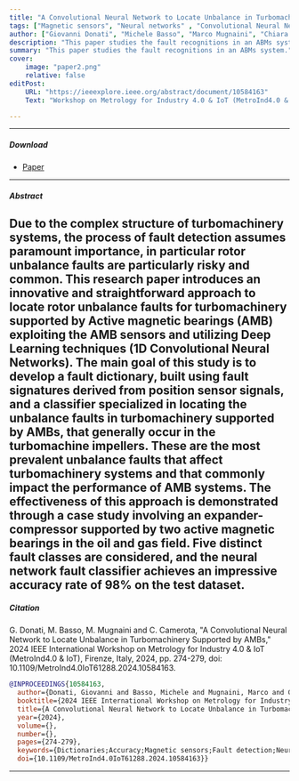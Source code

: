 ```yaml
---
title: "A Convolutional Neural Network to Locate Unbalance in Turbomachinery Supported by AMBs" 
tags: ["Magnetic sensors", "Neural networks" , "Convolutional Neural Networks"]
author: ["Giovanni Donati", "Michele Basso", "Marco Mugnaini", "Chiara Camerota"]
description: "This paper studies the fault recognitions in an ABMs system. Published in 2024 IEEE International Workshop on Metrology for Industry 4.0 & IoT (MetroInd4.0 & IoT), 2024." 
summary: "This paper studies the fault recognitions in an ABMs system." 
cover:
    image: "paper2.png"
    relative: false
editPost:
    URL: "https://ieeexplore.ieee.org/abstract/document/10584163"
    Text: "Workshop on Metrology for Industry 4.0 & IoT (MetroInd4.0 & IoT)"

---
```


---

##### Download

+ [Paper](paper1.pdf)


---

##### Abstract

Due to the complex structure of turbomachinery systems, the process of fault detection assumes paramount importance, in particular rotor unbalance faults are particularly risky and common. This research paper introduces an innovative and straightforward approach to locate rotor unbalance faults for turbomachinery supported by Active magnetic bearings (AMB) exploiting the AMB sensors and utilizing Deep Learning techniques (1D Convolutional Neural Networks). The main goal of this study is to develop a fault dictionary, built using fault signatures derived from position sensor signals, and a classifier specialized in locating the unbalance faults in turbomachinery supported by AMBs, that generally occur in the turbomachine impellers. These are the most prevalent unbalance faults that affect turbomachinery systems and that commonly impact the performance of AMB systems. The effectiveness of this approach is demonstrated through a case study involving an expander-compressor supported by two active magnetic bearings in the oil and gas field. Five distinct fault classes are considered, and the neural network fault classifier achieves an impressive accuracy rate of 98% on the test dataset.
---


##### Citation

G. Donati, M. Basso, M. Mugnaini and C. Camerota, "A Convolutional Neural Network to Locate Unbalance in Turbomachinery Supported by AMBs," 2024 IEEE International Workshop on Metrology for Industry 4.0 & IoT (MetroInd4.0 & IoT), Firenze, Italy, 2024, pp. 274-279, doi: 10.1109/MetroInd4.0IoT61288.2024.10584163.

```BibTeX
@INPROCEEDINGS{10584163,
  author={Donati, Giovanni and Basso, Michele and Mugnaini, Marco and Camerota, Chiara},
  booktitle={2024 IEEE International Workshop on Metrology for Industry 4.0 & IoT (MetroInd4.0 & IoT)}, 
  title={A Convolutional Neural Network to Locate Unbalance in Turbomachinery Supported by AMBs}, 
  year={2024},
  volume={},
  number={},
  pages={274-279},
  keywords={Dictionaries;Accuracy;Magnetic sensors;Fault detection;Neural networks;Rotors;Impellers;Active Magnetic Bearings;AMB;Rotor fault;Unbalance Fault;Convolutional Neural Networks},
  doi={10.1109/MetroInd4.0IoT61288.2024.10584163}}

```

---
